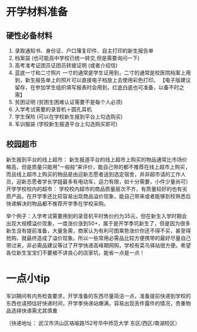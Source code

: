 # 开学材料准备

## 硬性必备材料

1. 录取通知书、身份证、户口簿复印件、自主打印的新生报告单
2. 档案袋
(也可能高中学校已统一转交,但是需要询问一下)
3. 高考准考证团员证团员转接证明
(或者介绍信)
4. 蓝底一寸和二寸照片
一寸的通常是学生证用到，二寸的通常是校医院档案上用到，新生报告单上的照片可以直接电子档放上去使用彩色打印。
【电子版建议留存，在参加学生组织填写报表时会用到，红底白底也可准备，以备不时之需】
5. 贫困证明
(贫困生困难认证需要不是每个人必须)
6. 入学考试需要的录音机＋圆孔耳机
7. 学生保险
   (可以在学校新生报到平台上勾选购买)
8. 军训服装
   (学校新生报道平台上勾选购买即可)

## 校园超市

新生报到平台的线上超市： 新生报道平台的线上超市上购买的物品通常比市场价略高，但是质量只能用“一般般”来评价，能自己带的都不推荐在线上超市上购买，而且线上超市上购买的物品是由迎新志愿者送到选定宿舍，并非超市请的工作人员，迎新志愿者学长学姐最多有电动车，运力有限，如十分需要，小件少量尚可）开学学校校内的超市： 学校校内超市的商品质量层次不齐，有质量较好的也有劣质产品，在开学季还比较容易出现商品溢价现象，能自己带来或者能够到校熟悉后快递解决的物品都不推荐开学季在学校采购。

举个例子：入学考试需要用到的录音机平时售价约为35元，但在新生入学时期会出现大规模溢价现象，一度涨价涨到50+，属于是开学季坑新生了，但是因为很多新生没有提前准备，大量急需，商家认为有利可图乘势涨价你还不得不买，甚至得抢购，就最终造成了溢价现象。所以一些常用必需品比较方便携带的最好尽量自己带过来，非必需品建议等过了开学快递高峰期网购，学校有菜鸟驿站很方便。希望各位新生宝宝们不要被不讲良心的店家坑，能省一点是一点！

# 一点小tip

军训期间有内务检查要求，开学准备的东西尽量简洁一点，准备提前快递到学校的东西也请预估好快递时间，开学季快递站爆满，容易出现丢件露件的情况，贵重物品选择快递需尤其慎重

（快递地址： 武汉市洪山区珞喻路152号华中师范大学 东区/西区/南湖校区）
